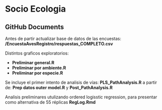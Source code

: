 Socio Ecologia
================

## GitHub Documents

Antes de partir actualizar base de datos de las encuestas:
**/EncuestaAvesRegistro/respuestas\_COMPLETO.csv**

Distintos graficos exploratorios:

  - **Preliminar general.R**
  - **Preliminar por ambiente.R**
  - **Preliminar por especie.R**

Se incluye el primer intento de analisis de vías:
**PLS\_PathAnalysis.R** a partir de: **Prep datos outer model.R** y
**Post\_PathAnalysis.R**

Analisis preliminares utulizando ordered logisstic regression, para
presentar como alternativa de 55 réplicas **RegLog.Rmd**
